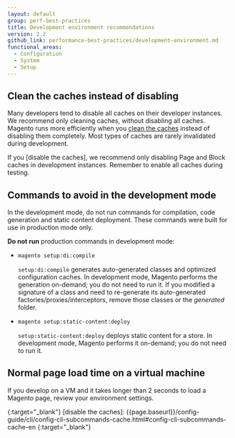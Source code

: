 ```yaml
---
layout: default
group: perf-best-practices
title: Development environment recommendations
version: 2.2
github_link: performance-best-practices/development-environment.md
functional_areas:
  - Configuration
  - System
  - Setup
---
```


## Clean the caches instead of disabling

Many developers tend to disable all caches on their developer instances.
We recommend only cleaning caches, without disabling all caches.
Magento runs more efficiently when you [clean the caches] instead of disabling them completely.
Most types of caches are rarely invalidated during development.

If you [disable the caches], we recommend only disabling Page and Block caches in development instances.
Remember to enable all caches during testing.

## Commands to avoid in the development mode

In the development mode, do not run commands for compilation, code generation and static content deployment.
These commands were built for use in production mode only.

**Do not run** production commands in development mode:  

* ```bash
  magento setup:di:compile
  ```
  `setup:di:compile` generates auto-generated classes and optimized configuration caches.
  In development mode, Magento performs the generation on-demand; you do not need to run it. 
  If you modified a signature of a class and need to re-generate its auto-generated factories/proxies/interceptors, remove those classes or the _generated_ folder.

* ```bash
  magento setup:static-content:deploy
  ```
  `setup:static-content:deploy` deploys static content for a store.
  In development mode, Magento performs it on-demand; you do not need to run it.


## Normal page load time on a virtual machine

If you develop on a VM and it takes longer than 2 seconds to load a Magento page, review your environment settings.

<!-- Link definitions -->

[clean the caches]: {{page.baseurl}}/config-guide/cli/config-cli-subcommands-cache.html#config-cli-subcommands-cache-clean
{:target="_blank"}
[disable the caches]: {{page.baseurl}}/config-guide/cli/config-cli-subcommands-cache.html#config-cli-subcommands-cache-en
{:target="_blank"}
